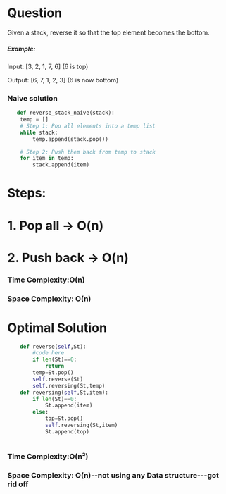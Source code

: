 # Question

Given a stack, reverse it so that the top element becomes the bottom.


##### Example:
Input: [3, 2, 1, 7, 6] (6 is top)

Output: [6, 7, 1, 2, 3] (6 is now bottom)


### Naive solution
```python
   def reverse_stack_naive(stack):
    temp = []
    # Step 1: Pop all elements into a temp list
    while stack:
        temp.append(stack.pop())

    # Step 2: Push them back from temp to stack
    for item in temp:
        stack.append(item)

```
# Steps:
# 1. Pop all → O(n)
# 2. Push back → O(n)
### Time Complexity:O(n)
### Space Complexity: O(n)


# Optimal Solution


``` python
    def reverse(self,St): 
        #code here
        if len(St)==0:
            return
        temp=St.pop()
        self.reverse(St)
        self.reversing(St,temp)
    def reversing(self,St,item):
        if len(St)==0:
            St.append(item)
        else:
            top=St.pop()
            self.reversing(St,item)
            St.append(top)
            
```
### Time Complexity:O(n²)
### Space Complexity: O(n)--not using any Data structure---got rid off 
